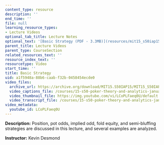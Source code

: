 ```yaml
---
content_type: resource
description: ''
end_time: ''
file: null
learning_resource_types:
- Lecture Videos
optional_tab_title: Lecture Notes
optional_text: '[Basic Strategy (PDF - 3.3MB)](resources/mit15_s50iap15_l3_basic)'
parent_title: Lecture Videos
parent_type: CourseSection
related_resources_text: ''
resource_index_text: ''
resourcetype: Video
start_time: ''
title: Basic Strategy
uid: a1f5948a-88b6-caab-f32b-0458454ecde0
video_files:
  archive_url: https://archive.org/download/MIT15.S50IAP15/MIT15_S50IAP15_lec03_300k.mp4
  video_captions_file: /courses/15-s50-poker-theory-and-analytics-january-iap-2015/bea70a6b3e0f577abfadb6999162d85a_LCoPLFaeq0U.vtt
  video_thumbnail_file: https://img.youtube.com/vi/LCoPLFaeq0U/default.jpg
  video_transcript_file: /courses/15-s50-poker-theory-and-analytics-january-iap-2015/99f029e9dd685cc19b494eff3790ef19_LCoPLFaeq0U.pdf
video_metadata:
  youtube_id: LCoPLFaeq0U
---
```


**Description:** Position, pot odds, implied odd, fold equity, and semi-bluffing strategies are discussed in this lecture, and several examples are analyzed.

**Instructor:** Kevin Desmond